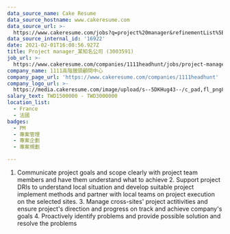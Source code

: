 ```yaml
---
data_source_name: Cake Resume
data_source_hostname: www.cakeresume.com
data_source_url: >-
  https://www.cakeresume.com/jobs?q=project%20manager&refinementList%5Blang_name%5D%5B0%5D=English&refinementList%5Bsalary_type%5D=per_year&range%5Bsalary_range%5D%5Bmin%5D=1000000&page=2
data_source_internal_id: '16922'
date: 2021-02-01T16:08:56.927Z
title: Project manager_某知名公司 (3003591)
job_url: >-
  https://www.cakeresume.com/companies/1111headhunt/jobs/project-manager_-a-well-known-company-3003591
company_name: 1111高階獵頭顧問中心
company_page_url: 'https://www.cakeresume.com/companies/1111headhunt'
company_logo_url: >-
  https://media.cakeresume.com/image/upload/s--5DKHug43--/c_pad,fl_png8,h_200,w_200/v1531993906/jlp8g9p7p6bf58jc0zju.png
salary_text: TWD1500000 - TWD3000000
location_list:
  - France
  - 法國
badges:
  - PM
  - 專案管理
  - 專案企劃
  - 專案規劃

---
```


1. Communicate project goals and scope clearly with project team members and have them understand what to achieve 2. Support project DRIs to understand local situation and develop suitable project implement methods and partner with local teams on project execution on the selected sites. 3. Manage cross-sites' project actitivities and ensure project's direction and progress on track and achieve company's goals 4. Proactively identify problems and provide possible solution and resolve the problems